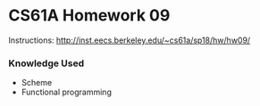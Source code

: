 CS61A Homework 09
=======
Instructions: http://inst.eecs.berkeley.edu/~cs61a/sp18/hw/hw09/

### Knowledge Used
* Scheme
* Functional programming